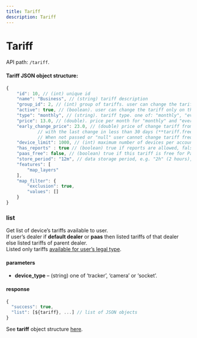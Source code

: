 ```yaml
---
title: Tariff
description: Tariff
---
```


# Tariff

API path: `/tariff`.

#### Tariff JSON object structure:

```js
{
    "id": 10, // (int) unique id
    "name": "Business", // (string) tariff description
    "group_id": 2, // (int) group of tariffs. user can change the tariff only on the tariff in the same group.
    "active": true, // (boolean). user can change the tariff only on the active tariff.
    "type": "monthly", // (string). tariff type. one of: "monthly", "everyday", "activeday"
    "price": 13.0, // (double). price per month for "monthly" and "everyday" tariff or price per "active" day for "activeday" tariff
    "early_change_price": 23.0, // (double) price of change tariff from current to other
            // with the last change in less than 30 days (**tariff.freeze.period** config option).
            // When not passed or "null" user cannot change tariff frequently.
    "device_limit": 1000, // (int) maximum number of devices per account
    "has_reports" : true // (boolean) true if reports are allowed, false otherwise
    "paas_free": false, // (boolean) true if this tariff is free for PaaS owner, false otherwise
    "store_period": "12m", // data storage period, e.g. "2h" (2 hours), "3d" (3 days), "5m" (5 months), "1y" (one year)
    "features": [
        "map_layers"
    ],
    "map_filter": {
        "exclusion": true,
        "values": []
    }
}
```



### list

Get list of device’s tariffs available to user.<br>
If user’s dealer if **default dealer** or **paas** then listed tariffs of that dealer<br>
else listed tariffs of parent dealer.<br>
Listed only tariffs [available for user’s legal type](#tariff).

#### parameters

* **device_type** – (string) one of ‘tracker’, ‘camera’ or ‘socket’.

#### response
```js
{
  "success": true,
  "list": [${tariff}, ...] // list of JSON objects
}
```

See **tariff** object structure [here](#tariff).
